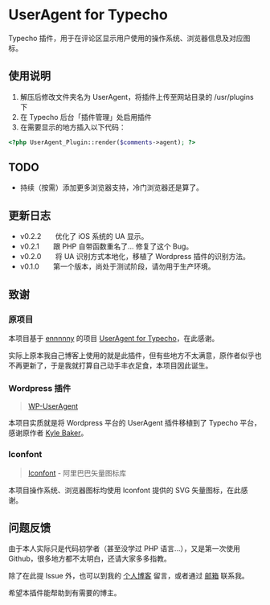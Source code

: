 # UserAgent for Typecho

Typecho 插件，用于在评论区显示用户使用的操作系统、浏览器信息及对应图标。

## 使用说明

1. 解压后修改文件夹名为 UserAgent，将插件上传至网站目录的 /usr/plugins 下
2. 在 Typecho 后台「插件管理」处启用插件
3. 在需要显示的地方插入以下代码：

```php
<?php UserAgent_Plugin::render($comments->agent); ?>
```

## TODO

- 持续（按需）添加更多浏览器支持，冷门浏览器还是算了。

## 更新日志

- v0.2.2&emsp;&emsp;优化了 iOS 系统的 UA 显示。
- v0.2.1&emsp;&emsp;跟 PHP 自带函数重名了… 修复了这个 Bug。
- v0.2.0&emsp;&emsp;将 UA 识别方式本地化，移植了 Wordpress 插件的识别方法。
- v0.1.0&emsp;&emsp;第一个版本，尚处于测试阶段，请勿用于生产环境。

## 致谢

### 原项目

本项目基于 [ennnnny](https://github.com/ennnnny) 的项目 [UserAgent for Typecho](https://github.com/ennnnny/typecho)，在此感谢。

实际上原本我自己博客上使用的就是此插件，但有些地方不太满意，原作者似乎也不再更新了，于是我就打算自己动手丰衣足食，本项目因此诞生。

### Wordpress 插件

> [WP-UserAgent](https://wordpress.org/plugins/wp-useragent)

本项目实质就是将 Wordpress 平台的 UserAgent 插件移植到了 Typecho 平台，感谢原作者 [Kyle Baker](https://www.kyleabaker.com)。

### Iconfont

> [Iconfont](https://www.iconfont.cn) - 阿里巴巴矢量图标库

本项目操作系统、浏览器图标均使用 Iconfont 提供的 SVG 矢量图标，在此感谢。

## 问题反馈

由于本人实际只是代码初学者（甚至没学过 PHP 语言…），又是第一次使用 Github，很多地方都不太明白，还请大家多多指教。

除了在此提 Issue 外，也可以到我的 [个人博客](https://hakula.xyz) 留言，或者通过 [邮箱](mailto:i@hakula.xyz) 联系我。

希望本插件能帮助到有需要的博主。